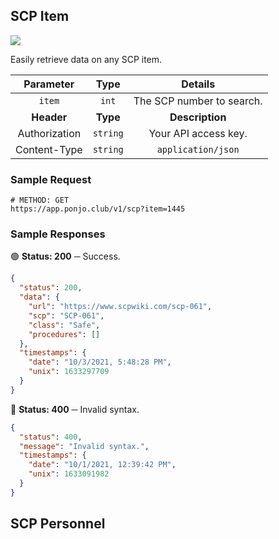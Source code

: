 ## SCP Item

![](https://img.shields.io/badge/-GET%20REQUEST!-20ab43?style=flat)

Easily retrieve data on any SCP item.

| **Parameter** | **Type** | **Details** |
| :---: | :---: | :---: | 
| `item` | `int` | The SCP number to search. |
| **Header** | **Type** | **Description** |
| Authorization | `string` | Your API access key. |
| Content-Type | `string` | `application/json` |

### Sample Request

```shell
# METHOD: GET
https://app.ponjo.club/v1/scp?item=1445
```

### Sample Responses

🟢 **Status: 200** ─ Success.
```json
{    
  "status": 200,    
  "data": {        
    "url": "https://www.scpwiki.com/scp-061",        
    "scp": "SCP-061",        
    "class": "Safe",        
    "procedures": []
  },    
  "timestamps": {        
    "date": "10/3/2021, 5:48:28 PM",        
    "unix": 1633297709
  }
}
```
🔴 **Status: 400** ─ Invalid syntax.
```json
{
  "status": 400,
  "message": "Invalid syntax.",
  "timestamps": {
    "date": "10/1/2021, 12:39:42 PM",
    "unix": 1633091982
  }
}
```

## SCP Personnel
